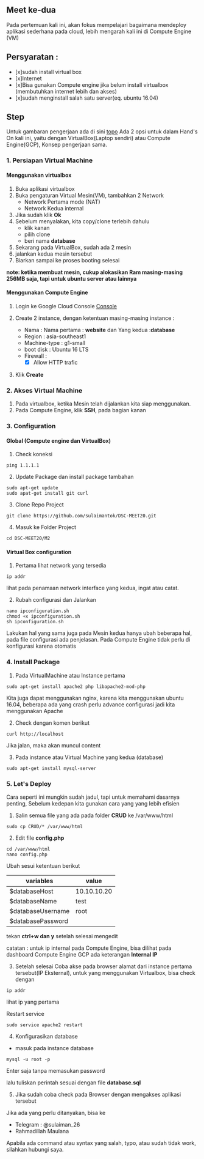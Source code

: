 ## Meet ke-dua

Pada pertemuan kali ini, akan fokus mempelajari bagaimana mendeploy aplikasi sederhana pada cloud, lebih mengarah kali ini di Compute Engine (VM)

## Persyaratan :
 - [x]sudah install virtual box
 - [x]Internet
 - [x]Bisa gunakan Compute engine jika belum install virtualbox (membutuhkan internet lebih dan akses)
 - [x]sudah menginstall salah satu server(eq. ubuntu 16.04)


## Step 
Untuk gambaran pengerjaan ada di sini [topo](topology.png)
Ada 2 opsi untuk dalam Hand's On kali ini, yaitu dengan VirtualBox(Laptop sendiri) atau Compute Engine(GCP), Konsep pengerjaan sama.

### 1. Persiapan Virtual Machine

#### Menggunakan virtualbox

1. Buka aplikasi virtualbox
2. Buka pengaturan Virtual Mesin(VM), tambahkan 2 Network
	- Network Pertama mode (NAT)
	- Network Kedua internal
3. Jika sudah klik **Ok**
4. Sebelum menyalakan, kita copy/clone terlebih dahulu
	- klik kanan
	- pilih clone
	- beri nama **database**
5. Sekarang pada VirtualBox, sudah ada 2 mesin
6. jalankan kedua mesin tersebut
4. Biarkan sampai ke proses booting selesai

**note: ketika membuat mesin, cukup alokasikan Ram masing-masing 256MB saja, tapi untuk ubuntu server atau lainnya**

#### Menggunakan Compute Engine 

1. Login ke Google Cloud Console [Console](https://console.cloud.google.com)

2. Create 2 instance, dengan ketentuan masing-masing instance :
	- Nama : Nama pertama : **website** dan  Yang kedua :**database** 
	- Region : asia-southeast1
	- Machine-type : g1-small
	- boot disk : Ubuntu 16 LTS
	- Firewall : 
		- [x] Allow HTTP trafic
3. Klik **Create**

### 2. Akses Virtual Machine

1. Pada virtualbox, ketika Mesin telah dijalankan kita siap menggunakan.
2. Pada Compute Engine, klik **SSH**, pada bagian kanan

### 3. Configuration

#### Global (Compute engine dan VirtualBox)
1. Check koneksi 
```
ping 1.1.1.1
```
2. Update Package dan install package tambahan
```
sudo apt-get update
sudo apat-get install git curl
```
3. Clone Repo Project
```
git clone https://github.com/sulaimantok/DSC-MEET20.git
```
4. Masuk ke Folder Project
```
cd DSC-MEET20/M2
```

#### Virtual Box configuration

1. Pertama lihat network yang tersedia

```
ip addr
```

lihat pada penamaan network interface yang kedua, ingat atau catat.

2. Rubah configurasi dan Jalankan

```
nano ipconfiguration.sh
chmod +x ipconfiguration.sh
sh ipconfiguration.sh
```

Lakukan hal yang sama juga pada Mesin kedua hanya ubah beberapa hal, pada file configurasi ada penjelasan. Pada Compute Engine tidak perlu di konfigurasi karena otomatis

### 4. Install Package 

1. Pada VirtualMachine atau Instance pertama

```
sudo apt-get install apache2 php libapache2-mod-php
```

Kita juga dapat menggunakan nginx, karena kita menggunakan ubuntu 16.04, beberapa ada yang crash perlu advance configurasi jadi kita menggunakan Apache

2. Check dengan komen berikut

```
curl http://localhost
```

Jika jalan, maka akan muncul content

3. Pada instance atau Virtual Machine yang kedua (database)

```
sudo apt-get install mysql-server
```

### 5. Let's Deploy

Cara seperti ini mungkin sudah jadul, tapi untuk memahami dasarnya penting, Sebelum kedepan kita gunakan cara yang yang lebih efisien

1. Salin semua file yang ada pada folder **CRUD** ke /var/www/html

```
sudo cp CRUD/* /var/www/html
```

2. Edit file **config.php**
```
cd /var/www/html
nano config.php
```

Ubah sesui ketentuan berikut

| variables | value |
| ------------- | ------------- |
| $databaseHost | 10.10.10.20  |
| $databaseName | test |
| $databaseUsername | root |
| $databasePassword |  |

tekan **ctrl+w dan y** setelah selesai mengedit

catatan : untuk ip internal pada Compute Engine, bisa dilihat pada dashboard Compute Engine GCP ada keterangan **Internal IP**

3. Setelah selesai Coba akse pada browser alamat dari instance pertama tersebut(IP Eksternal), untuk yang menggunakan Virtualbox, bisa check dengan

```
ip addr
```

lihat ip yang pertama 

Restart service
```
sudo service apache2 restart
```

4. Konfigurasikan database
- masuk pada instance database
```
mysql -u root -p
```

Enter saja tanpa memasukan password

lalu tuliskan perintah sesuai dengan file **database.sql**

5. Jika sudah coba check pada Browser dengan mengakses aplikasi tersebut


Jika ada yang perlu ditanyakan, bisa ke 
- Telegram  : @sulaiman_26
- Rahmadillah Maulana

Apabila ada command atau syntax yang salah, typo, atau sudah tidak work, silahkan hubungi saya.